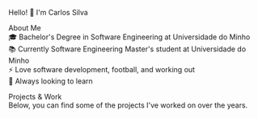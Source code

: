 Hello! 👋 I'm Carlos Silva

About Me  
🎓 Bachelor's Degree in Software Engineering at Universidade do Minho  
📚 Currently Software Engineering Master's student at Universidade do Minho  
⚡ Love software development, football, and working out  
🚀 Always looking to learn    

Projects & Work  
Below, you can find some of the projects I've worked on over the years.
